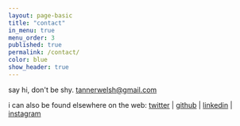```yaml
---
layout: page-basic
title: "contact"
in_menu: true
menu_order: 3
published: true
permalink: /contact/
color: blue
show_header: true
---
```


say hi, don't be shy. <a href="mailto:tannerwelsh@gmail.com" title="email Tanner">tannerwelsh@gmail.com</a>

i can also be found elsewhere on the web: <a href="https://twitter.com/{{ site.twitter_username }}" target="_blank" title="Tanner Welsh on Twitter">twitter</a> &#124; <a href="https://github.com/{{ site.github_username }}" target="_blank" title="Tanner Welsh on GitHub">github</a> &#124; <a href="{{ site.linkedin_profile }}" target="_blank" title="Tanner Welsh on LinkedIn">linkedin</a> &#124; <a href="https://www.instagram.com/{{ site.instagram_username }}/" target="_blank" title="Tanner Welsh on Instagram">instagram</a>